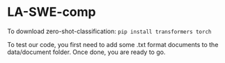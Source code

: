 # LA-SWE-comp

To download zero-shot-classification:
`pip install transformers torch`

To test our code, you first need to add some .txt format documents to the data/document folder. Once done, you are ready to go.
